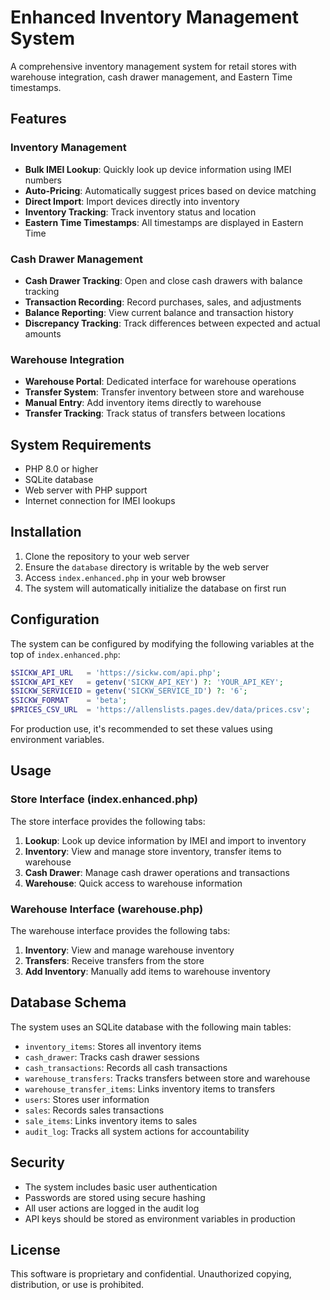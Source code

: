# Enhanced Inventory Management System

A comprehensive inventory management system for retail stores with warehouse integration, cash drawer management, and Eastern Time timestamps.

## Features

### Inventory Management
- **Bulk IMEI Lookup**: Quickly look up device information using IMEI numbers
- **Auto-Pricing**: Automatically suggest prices based on device matching
- **Direct Import**: Import devices directly into inventory
- **Inventory Tracking**: Track inventory status and location
- **Eastern Time Timestamps**: All timestamps are displayed in Eastern Time

### Cash Drawer Management
- **Cash Drawer Tracking**: Open and close cash drawers with balance tracking
- **Transaction Recording**: Record purchases, sales, and adjustments
- **Balance Reporting**: View current balance and transaction history
- **Discrepancy Tracking**: Track differences between expected and actual amounts

### Warehouse Integration
- **Warehouse Portal**: Dedicated interface for warehouse operations
- **Transfer System**: Transfer inventory between store and warehouse
- **Manual Entry**: Add inventory items directly to warehouse
- **Transfer Tracking**: Track status of transfers between locations

## System Requirements

- PHP 8.0 or higher
- SQLite database
- Web server with PHP support
- Internet connection for IMEI lookups

## Installation

1. Clone the repository to your web server
2. Ensure the `database` directory is writable by the web server
3. Access `index.enhanced.php` in your web browser
4. The system will automatically initialize the database on first run

## Configuration

The system can be configured by modifying the following variables at the top of `index.enhanced.php`:

```php
$SICKW_API_URL   = 'https://sickw.com/api.php';
$SICKW_API_KEY   = getenv('SICKW_API_KEY') ?: 'YOUR_API_KEY';
$SICKW_SERVICEID = getenv('SICKW_SERVICE_ID') ?: '6';
$SICKW_FORMAT    = 'beta';
$PRICES_CSV_URL  = 'https://allenslists.pages.dev/data/prices.csv';
```

For production use, it's recommended to set these values using environment variables.

## Usage

### Store Interface (index.enhanced.php)

The store interface provides the following tabs:

1. **Lookup**: Look up device information by IMEI and import to inventory
2. **Inventory**: View and manage store inventory, transfer items to warehouse
3. **Cash Drawer**: Manage cash drawer operations and transactions
4. **Warehouse**: Quick access to warehouse information

### Warehouse Interface (warehouse.php)

The warehouse interface provides the following tabs:

1. **Inventory**: View and manage warehouse inventory
2. **Transfers**: Receive transfers from the store
3. **Add Inventory**: Manually add items to warehouse inventory

## Database Schema

The system uses an SQLite database with the following main tables:

- `inventory_items`: Stores all inventory items
- `cash_drawer`: Tracks cash drawer sessions
- `cash_transactions`: Records all cash transactions
- `warehouse_transfers`: Tracks transfers between store and warehouse
- `warehouse_transfer_items`: Links inventory items to transfers
- `users`: Stores user information
- `sales`: Records sales transactions
- `sale_items`: Links inventory items to sales
- `audit_log`: Tracks all system actions for accountability

## Security

- The system includes basic user authentication
- Passwords are stored using secure hashing
- All user actions are logged in the audit log
- API keys should be stored as environment variables in production

## License

This software is proprietary and confidential. Unauthorized copying, distribution, or use is prohibited.